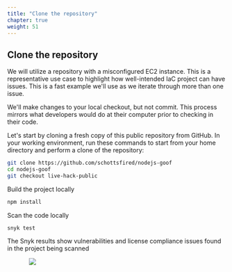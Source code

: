 ```yaml
---
title: "Clone the repository"
chapter: true
weight: 51
---
```


## Clone the repository

We will utilize a repository with a misconfigured EC2 instance.  This is a representative use case to highlight how well-intended IaC project can have issues.  This is a fast example we'll use as we iterate through more than one issue.

We'll make changes to your local checkout, but not commit.  This process mirrors what developers would do at their computer prior to checking in their code.

Let's start by cloning a fresh copy of this public repository from GitHub.  In your working environment, run these commands to start from your home directory and perform a clone of the repository:

```bash
git clone https://github.com/schottsfired/nodejs-goof
cd nodejs-goof
git checkout live-hack-public
```

Build the project locally

```bash
npm install
```

Scan the code locally

```
snyk test
```

The Snyk results show vulnerabilities and license compliance issues found in the project being scanned

<div style="padding-left: 10%;padding-right: 10%">
  <img src="/images/snykscan.jpg" />
</div>
